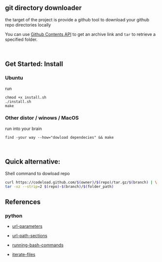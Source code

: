 ## git directory downloader
the target of the project is provide a github tool to download your github repo directories locally 

You can use [Github Contents API](https://developer.github.com/v3/repos/contents/#get-archive-link) to get an archive link and `tar` to retrieve a specified folder.

<br/>

## Get Started: Install

### Ubuntu
run

```
chmod +x install.sh
./install.sh
make
```

### Other distor / winows / MacOS

run into your brain
```
find -your way --how="dowload dependecies" && make
```
<br/>

## Quick alternative:

Shell command to dowload repo

```sh
curl https://codeload.github.com/$(owner)/$(repo)/tar.gz/$(branch) | \
tar -xz --strip=2 $(repo)-$(branch)/$(folder_path)
```


## References
### python

- [url-parameters](https://stackoverflow.com/questions/21584545)

- [url-path-sections](https://stackoverflow.com/questions/7894384/)

- [running-bash-commands](https://stackoverflow.com/questions/4256107)

- [iterate-files](https://stackoverflow.com/questions/10377998)
